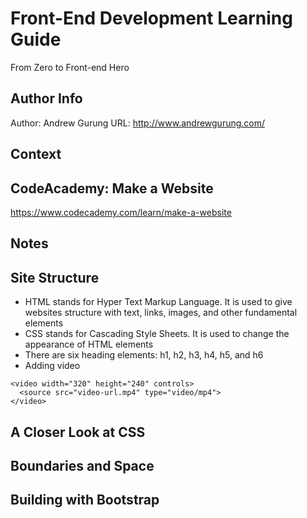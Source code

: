 # Front-End Development Learning Guide
From Zero to Front-end Hero

Author Info
-----------
Author: Andrew Gurung
URL: http://www.andrewgurung.com/

Context
-----------------
## CodeAcademy: Make a Website
https://www.codecademy.com/learn/make-a-website

Notes
-----------------

## Site Structure
- HTML stands for Hyper Text Markup Language. It is used to give websites structure with text, links, images, and other fundamental elements
- CSS stands for Cascading Style Sheets. It is used to change the appearance of HTML elements
- There are six heading elements: h1, h2, h3, h4, h5, and h6
- Adding video
```
<video width="320" height="240" controls>
  <source src="video-url.mp4" type="video/mp4">
</video>
```
## A Closer Look at CSS

## Boundaries and Space

## Building with Bootstrap
